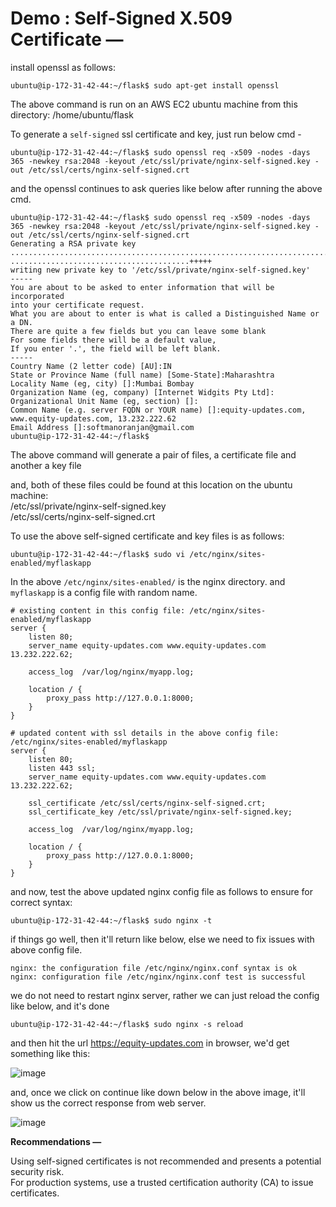 # Demo : Self-Signed X.509 Certificate — 

install openssl as follows:  
```shell
ubuntu@ip-172-31-42-44:~/flask$ sudo apt-get install openssl
```
The above command is run on an AWS EC2 ubuntu machine from this directory: /home/ubuntu/flask  

To generate a `self-signed` ssl certificate and key, just run below cmd -  

```shell
ubuntu@ip-172-31-42-44:~/flask$ sudo openssl req -x509 -nodes -days 365 -newkey rsa:2048 -keyout /etc/ssl/private/nginx-self-signed.key -out /etc/ssl/certs/nginx-self-signed.crt
```

and the openssl continues to ask queries like below after running the above cmd.  

```shell
ubuntu@ip-172-31-42-44:~/flask$ sudo openssl req -x509 -nodes -days 365 -newkey rsa:2048 -keyout /etc/ssl/private/nginx-self-signed.key -out /etc/ssl/certs/nginx-self-signed.crt
Generating a RSA private key
.......................................................................................+++++
........................................+++++
writing new private key to '/etc/ssl/private/nginx-self-signed.key'
-----
You are about to be asked to enter information that will be incorporated
into your certificate request.
What you are about to enter is what is called a Distinguished Name or a DN.
There are quite a few fields but you can leave some blank
For some fields there will be a default value,
If you enter '.', the field will be left blank.
-----
Country Name (2 letter code) [AU]:IN
State or Province Name (full name) [Some-State]:Maharashtra
Locality Name (eg, city) []:Mumbai Bombay
Organization Name (eg, company) [Internet Widgits Pty Ltd]:
Organizational Unit Name (eg, section) []:
Common Name (e.g. server FQDN or YOUR name) []:equity-updates.com, www.equity-updates.com, 13.232.222.62
Email Address []:softmanoranjan@gmail.com
ubuntu@ip-172-31-42-44:~/flask$ 
```

The above command will generate a pair of files, a certificate file and another a key file  

and, both of these files could be found at this location on the ubuntu machine:  
/etc/ssl/private/nginx-self-signed.key  
/etc/ssl/certs/nginx-self-signed.crt  

To use the above self-signed certificate and key files is as follows:  

```shell
ubuntu@ip-172-31-42-44:~/flask$ sudo vi /etc/nginx/sites-enabled/myflaskapp
```
In the above `/etc/nginx/sites-enabled/` is the nginx directory.  and `myflaskapp` is a config file with random name.  

```shell
# existing content in this config file: /etc/nginx/sites-enabled/myflaskapp
server {
    listen 80;
    server_name equity-updates.com www.equity-updates.com 13.232.222.62;

    access_log  /var/log/nginx/myapp.log;

    location / {
        proxy_pass http://127.0.0.1:8000;
    }
}
```

```shell
# updated content with ssl details in the above config file: /etc/nginx/sites-enabled/myflaskapp 
server {
    listen 80;
    listen 443 ssl;
    server_name equity-updates.com www.equity-updates.com 13.232.222.62;

    ssl_certificate /etc/ssl/certs/nginx-self-signed.crt;
    ssl_certificate_key /etc/ssl/private/nginx-self-signed.key;

    access_log  /var/log/nginx/myapp.log;

    location / {
        proxy_pass http://127.0.0.1:8000;
    }
}
```

and now, test the above updated nginx config file as follows to ensure for correct syntax:  

```shell
ubuntu@ip-172-31-42-44:~/flask$ sudo nginx -t
```
if things go well, then it'll return like below, else we need to fix issues with above config file.  

```shell
nginx: the configuration file /etc/nginx/nginx.conf syntax is ok
nginx: configuration file /etc/nginx/nginx.conf test is successful
```

we do not need to restart nginx server, rather we can just reload the config like below, and it's done  

```shell
ubuntu@ip-172-31-42-44:~/flask$ sudo nginx -s reload
```

and then hit the url https://equity-updates.com in browser, we'd get something like this:  

![image](https://user-images.githubusercontent.com/26399543/147892238-1d08574f-e421-4370-86dd-02647afe95c9.png)  

and, once we click on continue like down below in the above image, it'll show us the correct response from web server.  

![image](https://user-images.githubusercontent.com/26399543/147892259-0c77cd45-6db8-4af1-b8ef-b87548e48cb2.png)  


**Recommendations —**  

Using self-signed certificates is not recommended and presents a potential security risk.  
For production systems, use a trusted certification authority (CA) to issue certificates.

